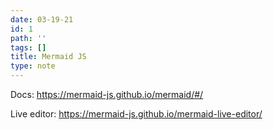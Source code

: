 ```yaml
---
date: 03-19-21
id: 1
path: ''
tags: []
title: Mermaid JS
type: note
---
```


Docs: https://mermaid-js.github.io/mermaid/#/

Live editor: https://mermaid-js.github.io/mermaid-live-editor/
